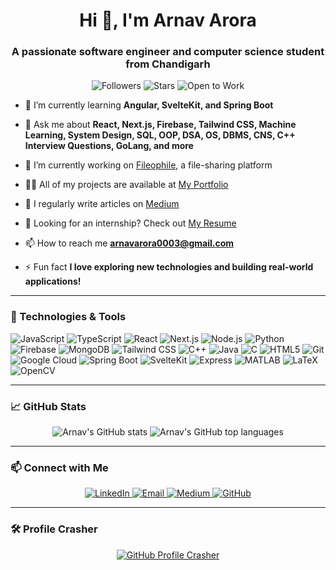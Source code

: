 <h1 align="center">Hi 👋, I'm Arnav Arora</h1>
<h3 align="center">A passionate software engineer and computer science student from Chandigarh</h3>

<p align="center">
  <img src="https://img.shields.io/github/followers/Arnav-03?label=Followers" alt="Followers">
  <img src="https://img.shields.io/github/stars/Arnav-03?label=Stars" alt="Stars">
  <img src="https://img.shields.io/badge/-Open%20to%20Work-green" alt="Open to Work">
</p>

- 🌱 I’m currently learning **Angular, SvelteKit, and Spring Boot**

- 💬 Ask me about **React, Next.js, Firebase, Tailwind CSS, Machine Learning, System Design, SQL, OOP, DSA, OS, DBMS, CNS, C++ Interview Questions, GoLang, and more**

- 🔭 I’m currently working on [Fileophile](https://github.com/Arnav-03/Fileophile), a file-sharing platform

- 👨‍💻 All of my projects are available at [My Portfolio](https://github.com/Arnav-03?tab=repositories)

- 📝 I regularly write articles on [Medium](https://medium.com/@arnavarora0003)

- 💼 Looking for an internship? Check out [My Resume](https://github.com/Arnav-03/resume.pdf)

- 📫 How to reach me **arnavarora0003@gmail.com**

- ⚡ Fun fact **I love exploring new technologies and building real-world applications!**

---

### 🚀 Technologies & Tools

![JavaScript](https://img.shields.io/badge/-JavaScript-F7DF1E?style=flat-square&logo=javascript&logoColor=black)
![TypeScript](https://img.shields.io/badge/-TypeScript-3178C6?style=flat-square&logo=typescript&logoColor=white)
![React](https://img.shields.io/badge/-React-61DAFB?style=flat-square&logo=react&logoColor=black)
![Next.js](https://img.shields.io/badge/-Next.js-000000?style=flat-square&logo=next.js&logoColor=white)
![Node.js](https://img.shields.io/badge/-Node.js-339933?style=flat-square&logo=node.js&logoColor=white)
![Python](https://img.shields.io/badge/-Python-3776AB?style=flat-square&logo=python&logoColor=white)
![Firebase](https://img.shields.io/badge/-Firebase-FFCA28?style=flat-square&logo=firebase&logoColor=black)
![MongoDB](https://img.shields.io/badge/-MongoDB-47A248?style=flat-square&logo=mongodb&logoColor=white)
![Tailwind CSS](https://img.shields.io/badge/-Tailwind%20CSS-38B2AC?style=flat-square&logo=tailwind-css&logoColor=white)
![C++](https://img.shields.io/badge/-C++-00599C?style=flat-square&logo=cplusplus&logoColor=white)
![Java](https://img.shields.io/badge/-Java-007396?style=flat-square&logo=java&logoColor=white)
![C](https://img.shields.io/badge/-C-A8B9CC?style=flat-square&logo=c&logoColor=black)
![HTML5](https://img.shields.io/badge/-HTML5-E34F26?style=flat-square&logo=html5&logoColor=white)
![Git](https://img.shields.io/badge/-Git-F05032?style=flat-square&logo=git&logoColor=white)
![Google Cloud](https://img.shields.io/badge/-Google%20Cloud-4285F4?style=flat-square&logo=google-cloud&logoColor=white)
![Spring Boot](https://img.shields.io/badge/-Spring%20Boot-6DB33F?style=flat-square&logo=spring-boot&logoColor=white)
![SvelteKit](https://img.shields.io/badge/-SvelteKit-FF3E00?style=flat-square&logo=svelte&logoColor=white)
![Express](https://img.shields.io/badge/-Express-000000?style=flat-square&logo=express&logoColor=white)
![MATLAB](https://img.shields.io/badge/-MATLAB-0076A8?style=flat-square&logo=matlab&logoColor=white)
![LaTeX](https://img.shields.io/badge/-LaTeX-008080?style=flat-square&logo=latex&logoColor=white)
![OpenCV](https://img.shields.io/badge/-OpenCV-5C3EE8?style=flat-square&logo=opencv&logoColor=white)

---

### 📈 GitHub Stats

<p align="center">
  <img src="https://github-readme-stats.vercel.app/api?username=Arnav-03&show_icons=true&theme=radical" alt="Arnav's GitHub stats">
  <img src="https://github-readme-stats.vercel.app/api/top-langs/?username=Arnav-03&layout=compact&theme=radical" alt="Arnav's GitHub top languages">
</p>

---

### 📫 Connect with Me

<p align="center">
  <a href="https://linkedin.com/in/arnav-arora" target="_blank">
    <img src="https://img.shields.io/badge/-Arnav%20Arora-blue?style=flat-square&logo=Linkedin&logoColor=white" alt="LinkedIn">
  </a>
  <a href="mailto:arnavarora0003@gmail.com" target="_blank">
    <img src="https://img.shields.io/badge/-arnavarora0003@gmail.com-c14438?style=flat-square&logo=Gmail&logoColor=white" alt="Email">
  </a>
  <a href="https://medium.com/@arnavarora0003" target="_blank">
    <img src="https://img.shields.io/badge/-Medium-black?style=flat-square&logo=Medium&logoColor=white" alt="Medium">
  </a>
  <a href="https://github.com/Arnav-03" target="_blank">
    <img src="https://img.shields.io/github/followers/Arnav-03?label=GitHub&style=flat-square&logo=github&logoColor=white" alt="GitHub">
  </a>
</p>

---

### 🛠️ Profile Crasher

<p align="center">
  <a href="https://github.com/Arnav-03" target="_blank">
    <img src="https://img.shields.io/github/followers/Arnav-03?label=GitHub%20Profile%20Crasher&style=flat-square&logo=github&logoColor=white" alt="GitHub Profile Crasher">
  </a>
</p>
